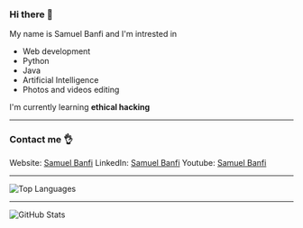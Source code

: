 ### Hi there 👋

My name is Samuel Banfi and I'm intrested in
- Web development
- Python
- Java
- Artificial Intelligence
- Photos and videos editing

I'm currently learning **ethical hacking**

<hr>

### Contact me 👌

Website: [Samuel Banfi](https://samuelbanfi.ch)
LinkedIn: [Samuel Banfi](https://www.linkedin.com/in/samuel-banfi-18129b243/)
Youtube: [Samuel Banfi](https://www.youtube.com/channel/UCpwOGJc0Q0nN6X0U706X30A)

<hr>

![Top Languages](https://github-readme-stats.vercel.app/api/top-langs/?username=samuelbanfi&theme=tokyonight&layout=compact&hide_border=true&border_radius=25&custom_title=Top%20Languages&langs_count=10)

<hr>

![GitHub Stats](https://github-readme-stats.vercel.app/api?username=samuelbanfi&theme=tokyonight&hide_border=true&border_radius=25&count_private=true&include_all_commits=true&show_icons=true&custom_title=My%20Activity)

<!--
**SamuelBanfi/SamuelBanfi** is a ✨ _special_ ✨ repository because its `README.md` (this file) appears on your GitHub profile.

Here are some ideas to get you started:

- 🔭 I’m currently working on ...
- 🌱 I’m currently learning ...
- 👯 I’m looking to collaborate on ...
- 🤔 I’m looking for help with ...
- 💬 Ask me about ...
- 📫 How to reach me: ...
- 😄 Pronouns: ...
- ⚡ Fun fact: ...
-->
